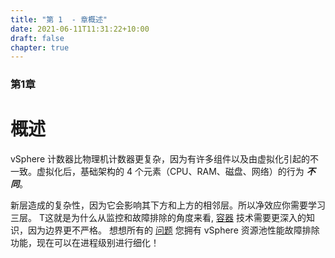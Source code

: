 ```yaml
---
title: "第 1  - 章概述"
date: 2021-06-11T11:31:22+10:00
draft: false
chapter: true
---
```


### 第1章

# 概述

vSphere 计数器比物理机计数器更复杂，因为有许多组件以及由虚拟化引起的不一致。虚拟化后，基础架构的 4 个元素（CPU、RAM、磁盘、网络）的行为 ***不同***。

新层造成的复杂性，因为它会影响其下方和上方的相邻层。所以净效应你需要学习三层。 T这就是为什么从监控和故障排除的角度来看, [容器](https://en.wikipedia.org/wiki/OS-level_virtualization) 技术需要更深入的知识，因为边界更不严格。 想想所有的 [问题](https://www.settlersoman.com/ftf-012-resource-pools-in-practice/) 您拥有 vSphere 资源池性能故障排除功能，现在可以在进程级别进行细化！
